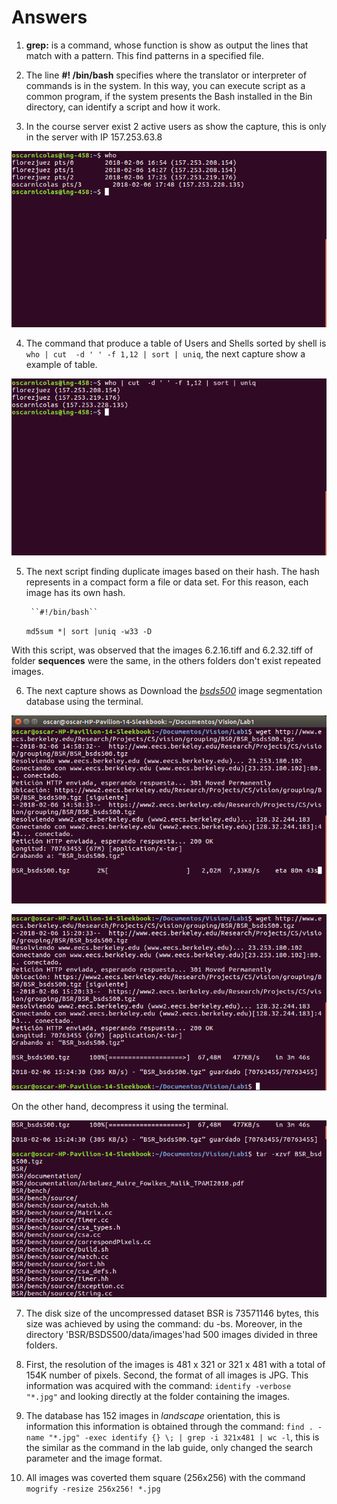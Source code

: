 # Answers

1. **grep:** is a command, whose function is show as output the lines that match with a pattern. This find patterns in a specified file.

2. The line **#! /bin/bash** specifies where the translator or interpreter of commands is in the system. In this way, you can execute script as a common program, if the system presents the Bash installed in the Bin directory, can identify a script and how it work. 
    
3. In the course server exist 2 active users as show the capture, this is only in the server with IP 157.253.63.8
    
![alt text](screenshots/first.png)

4. The command that produce a table of Users and Shells sorted by shell is ``who | cut  -d ' ' -f 1,12 | sort | uniq``, the next capture show a example of table.

![alt text](screenshots/second.png)
   
5. The next script finding duplicate images based on their hash. The hash represents in a compact form a file or data set. For this reason, each image has its own hash.

      	``#!/bin/bash``
	``md5sum *| sort |uniq -w33 -D``

With this script, was observed that the images 6.2.16.tiff and 6.2.32.tiff of folder **sequences** were the same, in the others folders don't exist repeated images.

6. The next capture shows as Download the [*bsds500*](https://www2.eecs.berkeley.edu/Research/Projects/CS/vision/grouping/resources.html#bsds500) image segmentation database using the terminal.

![alt text](screenshots/third.png)

![alt text](screenshots/third_2.png)

On the other hand, decompress it using the terminal.

![alt text](screenshots/four.png)
 
7. The disk size of the uncompressed dataset BSR is 73571146 bytes, this size was achieved by using the command: du -bs. Moreover, in the directory 'BSR/BSDS500/data/images'had 500 images divided in three folders.
 
8. First, the resolution of the images is 481 x 321 or 321 x 481 with a total of 154K number of pixels. Second, the format of all images is JPG. This information was acquired with the command: ``identify -verbose "*.jpg"`` and looking directly at the folder containing the images.

9. The database has 152 images in *landscape* orientation, this is information this information is obtained through the command: ``find . -name "*.jpg" -exec identify {} \; | grep -i 321x481 | wc -l``, this is the similar as the command in the lab guide, only changed the search parameter and the image format.

 
10. All images was coverted them square (256x256) with the command ``mogrify -resize 256x256! *.jpg``
